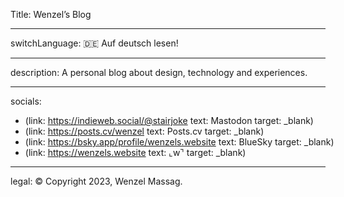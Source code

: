 Title: Wenzel’s Blog

----

switchLanguage: 🇩🇪 Auf deutsch lesen!

----

description: A personal blog about design, technology and experiences.

----

socials:

- <nobr>(link: https://indieweb.social/@stairjoke text: Mastodon target: _blank)</nobr>
- <nobr>(link: https://posts.cv/wenzel text: Posts.cv target: _blank)</nobr>
- <nobr>(link: https://bsky.app/profile/wenzels.website text: BlueSky target: _blank)</nobr>
- <nobr>(link: https://wenzels.website text: ⌞w⌝ target: _blank)</nobr>

----

legal: © Copyright 2023, Wenzel Massag.
